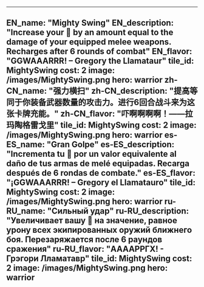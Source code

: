 ---

EN_name: "Mighty Swing"
EN_description: "Increase your 🔸 by an amount equal to the damage of your equipped melee weapons. Recharges after 6 rounds of combat"
EN_flavor: "GGWAAARRR! – Gregory the Llamataur"
tile_id: MightySwing
cost: 2
image: /images/MightySwing.png
hero: warrior
zh-CN_name: "强力横扫"
zh-CN_description: "提高等同于你装备武器数量的攻击力。进行6回合战斗来为这张卡牌充能。"
zh-CN_flavor: "吓啊啊啊啊！——拉玛陶格雷戈里"
tile_id: MightySwing
cost: 2
image: /images/MightySwing.png
hero: warrior
es-ES_name: "Gran Golpe"
es-ES_description: "Incrementa tu 🔸 por un valor equivalente al daño de tus armas de melé equipadas. Recarga después de 6 rondas de combate."
es-ES_flavor: "¡GGWAAARRR! – Gregory el Llamatauro"
tile_id: MightySwing
cost: 2
image: /images/MightySwing.png
hero: warrior
ru-RU_name: "Сильный удар"
ru-RU_description: "Увеличивает вашу 🔸 на значение, равное урону всех экипированных оружий ближнего боя. Перезаряжается после 6 раундов сражения"
ru-RU_flavor: "ААААРРГХ! - Грэгори Лламатавр"
tile_id: MightySwing
cost: 2
image: /images/MightySwing.png
hero: warrior
---